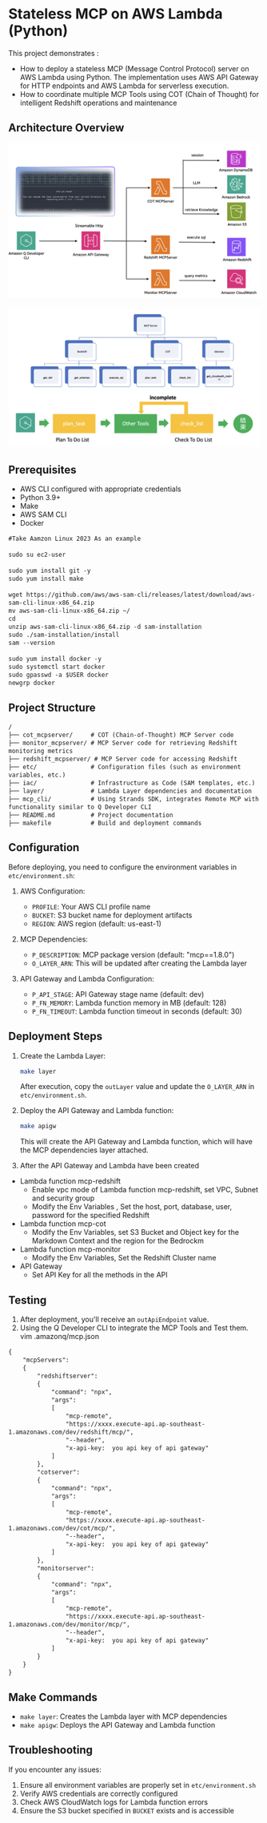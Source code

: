 # Stateless MCP on AWS Lambda (Python)

This project demonstrates :
 - How to deploy a stateless MCP (Message Control Protocol) server on AWS Lambda using Python. The implementation uses AWS API Gateway for HTTP endpoints and AWS Lambda for serverless execution.
 - How to coordinate multiple MCP Tools using COT (Chain of Thought) for intelligent Redshift operations and maintenance

## Architecture Overview

![System Architecture](./architecture.png)

![Workflow](./workflow.png)

## Prerequisites

- AWS CLI configured with appropriate credentials
- Python 3.9+
- Make
- AWS SAM CLI
- Docker 


```
#Take Aamzon Linux 2023 As an example

sudo su ec2-user

sudo yum install git -y
sudo yum install make

wget https://github.com/aws/aws-sam-cli/releases/latest/download/aws-sam-cli-linux-x86_64.zip
mv aws-sam-cli-linux-x86_64.zip ~/
cd
unzip aws-sam-cli-linux-x86_64.zip -d sam-installation
sudo ./sam-installation/install
sam --version

sudo yum install docker -y
sudo systemctl start docker
sudo gpasswd -a $USER docker 
newgrp docker

```

## Project Structure

```
/
├── cot_mcpserver/     # COT (Chain-of-Thought) MCP Server code
├── monitor_mcpserver/ # MCP Server code for retrieving Redshift monitoring metrics
├── redshift_mcpserver/ # MCP Server code for accessing Redshift
├── etc/               # Configuration files (such as environment variables, etc.)
├── iac/               # Infrastructure as Code (SAM templates, etc.)
├── layer/             # Lambda Layer dependencies and documentation
├── mcp_cli/           # Using Strands SDK, integrates Remote MCP with functionality similar to Q Developer CLI
├── README.md          # Project documentation
├── makefile           # Build and deployment commands
```

## Configuration

Before deploying, you need to configure the environment variables in `etc/environment.sh`:

1. AWS Configuration:
   - `PROFILE`: Your AWS CLI profile name
   - `BUCKET`: S3 bucket name for deployment artifacts
   - `REGION`: AWS region (default: us-east-1)

2. MCP Dependencies:
   - `P_DESCRIPTION`: MCP package version (default: "mcp==1.8.0")
   - `O_LAYER_ARN`: This will be updated after creating the Lambda layer

3. API Gateway and Lambda Configuration:
   - `P_API_STAGE`: API Gateway stage name (default: dev)
   - `P_FN_MEMORY`: Lambda function memory in MB (default: 128)
   - `P_FN_TIMEOUT`: Lambda function timeout in seconds (default: 30)

## Deployment Steps

1. Create the Lambda Layer:
   ```bash
   make layer
   ```
   After execution, copy the `outLayer` value and update the `O_LAYER_ARN` in `etc/environment.sh`.

2. Deploy the API Gateway and Lambda function:
   ```bash
   make apigw
   ```
   This will create the API Gateway and Lambda function, which will have the MCP dependencies layer attached.

3. After the API Gateway and Lambda have been created 
 -  Lambda function mcp-redshift
    - Enable vpc mode of Lambda function mcp-redshift, set VPC, Subnet and security group
    - Modify the Env Variables , Set the host, port, database, user, password for the specified Redshift
 - Lambda function mcp-cot
    - Modify the Env Variables, set S3 Bucket and Object key for the Markdown Context and the region for the Bedrockm
- Lambda function mcp-monitor
    -  Modify the Env Variables, Set the Redshift Cluster name
- API Gateway
    - Set API Key for all the methods in the API




## Testing

1. After deployment, you'll receive an `outApiEndpoint` value.
2. Using the Q Developer CLI to integrate the MCP Tools and Test them.
vim .amazonq/mcp.json
```
{
    "mcpServers":
    {
        "redshiftserver":
        {
            "command": "npx",
            "args":
            [
                "mcp-remote",
                "https://xxxx.execute-api.ap-southeast-1.amazonaws.com/dev/redshift/mcp/",
                "--header",
                "x-api-key:  you api key of api gateway"
            ]
        },
        "cotserver":
        {
            "command": "npx",
            "args":
            [
                "mcp-remote",
                "https://xxxx.execute-api.ap-southeast-1.amazonaws.com/dev/cot/mcp/",
                "--header",
                "x-api-key:  you api key of api gateway"
            ]
        },
        "monitorserver":
        {
            "command": "npx",
            "args":
            [
                "mcp-remote",
                "https://xxxx.execute-api.ap-southeast-1.amazonaws.com/dev/monitor/mcp/",
                "--header",
                "x-api-key:  you api key of api gateway"
            ]
        }
    }
}

```

## Make Commands

- `make layer`: Creates the Lambda layer with MCP dependencies
- `make apigw`: Deploys the API Gateway and Lambda function

## Troubleshooting

If you encounter any issues:
1. Ensure all environment variables are properly set in `etc/environment.sh`
2. Verify AWS credentials are correctly configured
3. Check AWS CloudWatch logs for Lambda function errors
4. Ensure the S3 bucket specified in `BUCKET` exists and is accessible
